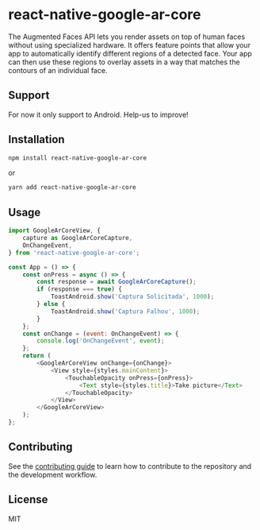 # react-native-google-ar-core

The Augmented Faces API lets you render assets on top of human faces without using specialized hardware. It offers feature points that allow your app to automatically identify different regions of a detected face. Your app can then use these regions to overlay assets in a way that matches the contours of an individual face.

## Support
For now it only support to Android. Help-us to improve!

## Installation

```sh
npm install react-native-google-ar-core
```

or

```sh
yarn add react-native-google-ar-core
```

## Usage

```js
import GoogleArCoreView, {
    capture as GoogleArCoreCapture,
    OnChangeEvent,
} from 'react-native-google-ar-core';

const App = () => {
    const onPress = async () => {
        const response = await GoogleArCoreCapture();
        if (response === true) {
            ToastAndroid.show('Captura Solicitada', 1000);
        } else {
            ToastAndroid.show('Captura Falhou', 1000);
        }
    };
    const onChange = (event: OnChangeEvent) => {
        console.log('OnChangeEvent', event);
    };
    return (
        <GoogleArCoreView onChange={onChange}>
            <View style={styles.mainContent}>
                <TouchableOpacity onPress={onPress}>
                    <Text style={styles.title}>Take picture</Text>
                </TouchableOpacity>
            </View>
        </GoogleArCoreView>
    );
};
```

## Contributing

See the [contributing guide](CONTRIBUTING.md) to learn how to contribute to the repository and the development workflow.

## License

MIT
